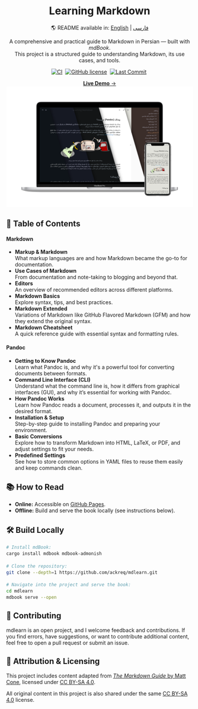 <div align="center">

# Learning Markdown

🌎 README available in: [English](README.md) | [فارسی](README.fa.md)

A comprehensive and practical guide to Markdown in Persian — built with _mdBook_.  
 This project is a structured guide to understanding Markdown, its use cases, and tools.

[![CI](https://img.shields.io/github/actions/workflow/status/ackreq/mdlearn/mdbook.yml?logo=github)][ci]&nbsp;
[![GitHub license](https://img.shields.io/github/license/ackreq/mdlearn?color=white)][license]&nbsp;
[![Last Commit](https://img.shields.io/github/last-commit/ackreq/mdlearn?color=blueviolet)][Last Commit]&nbsp;

[**Live Demo** →][demo]
[![Devices Mockup](src/files/showcase.png)][demo]

</div>

## 📑 Table of Contents

#### Markdown

- **Markup & Markdown**  
   What markup languages are and how Markdown became the go-to for documentation.
- **Use Cases of Markdown**  
   From documentation and note-taking to blogging and beyond that.
- **Editors**  
   An overview of recommended editors across different platforms.
- **Markdown ‌Basics**  
   Explore syntax, tips, and best practices.
- **Markdown Extended**  
   Variations of Markdown like GitHub Flavored Markdown (GFM) and how they extend the original syntax.
- **Markdown Cheatsheet**  
   A quick reference guide with essential syntax and formatting rules.

#### Pandoc

- **Getting to Know Pandoc**  
   Learn what Pandoc is, and why it's a powerful tool for converting documents between formats.
- **Command Line Interface (CLI)**  
   Understand what the command line is, how it differs from graphical interfaces (GUI), and why it’s essential for working with Pandoc.
- **How Pandoc Works**  
   Learn how Pandoc reads a document, processes it, and outputs it in the desired format.
- **Installation & Setup**  
   Step-by-step guide to installing Pandoc and preparing your environment.
- **Basic Conversions**  
   Explore how to transform Markdown into HTML, LaTeX, or PDF, and adjust settings to fit your needs.
- **Predefined Settings**  
   See how to store common options in YAML files to reuse them easily and keep commands clean.

## 📚 How to Read

- **Online:** Accessible on [GitHub Pages](https://ackreq.github.io/mdlrean).
- **Offline:** Build and serve the book locally (see instructions below).

## 🛠️ Build Locally

```sh
# Install mdBook:
cargo install mdbook mdbook-admonish

# Clone the repository:
git clone --depth=1 https://github.com/ackreq/mdlearn.git

# Navigate into the project and serve the book:
cd mdlearn
mdbook serve --open
```

## 🌱 Contributing

mdlearn is an open project, and I welcome feedback and contributions. If you find errors, have suggestions, or want to contribute additional content, feel free to open a pull request or submit an issue.

## 📜 Attribution & Licensing

This project includes content adapted from [_The Markdown Guide_ by Matt Cone](https://www.markdownguide.org/), licensed under [CC BY-SA 4.0](https://creativecommons.org/licenses/by-sa/4.0/).

All original content in this project is also shared under the same [CC BY-SA 4.0](https://creativecommons.org/licenses/by-sa/4.0/) license.

[ci]: https://github.com/ackreq/mdlearn/actions/workflows/mdbook.yml?query=event%3Apush+branch%3Amain
[license]: https://github.com/ackreq/mdlearn/blob/main/LICENSE
[demo]: https://ackreq.github.io/mdlearn
[Last Commit]: https://github.com/ackreq/mdlearn/commits/main

